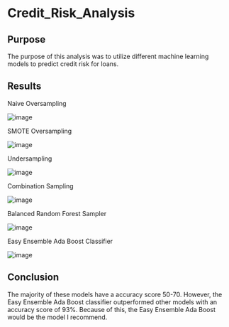 # Credit_Risk_Analysis

## Purpose 
The purpose of this analysis was to utilize different machine learning models to predict credit risk for loans.

## Results
Naive Oversampling

![image](https://user-images.githubusercontent.com/111463407/216813906-967264a9-c79c-4034-ac6a-401cd4e6b372.png)

SMOTE Oversampling

![image](https://user-images.githubusercontent.com/111463407/216813943-1211abe2-35df-4e76-816b-8bd82b8fa901.png)

Undersampling

![image](https://user-images.githubusercontent.com/111463407/216813988-e83c20cd-8d55-47cb-9d06-103068f5777e.png)

Combination Sampling

![image](https://user-images.githubusercontent.com/111463407/216814015-0e9f8100-8831-464e-a5a1-6278610f5705.png)

Balanced Random Forest Sampler

![image](https://user-images.githubusercontent.com/111463407/216814049-e9641dbf-5a25-462a-a7e7-73717e5cc8e7.png)

Easy Ensemble Ada Boost Classifier

![image](https://user-images.githubusercontent.com/111463407/216814088-9b08ee72-0212-4767-8898-5a45d52b0466.png)

## Conclusion 
The majority of these models have a accuracy score 50-70. However, the Easy Ensemble Ada Boost classifier outperformed other models with an accuracy score of 93%. Because of this, the Easy Ensemble Ada Boost would be the model I recommend.
